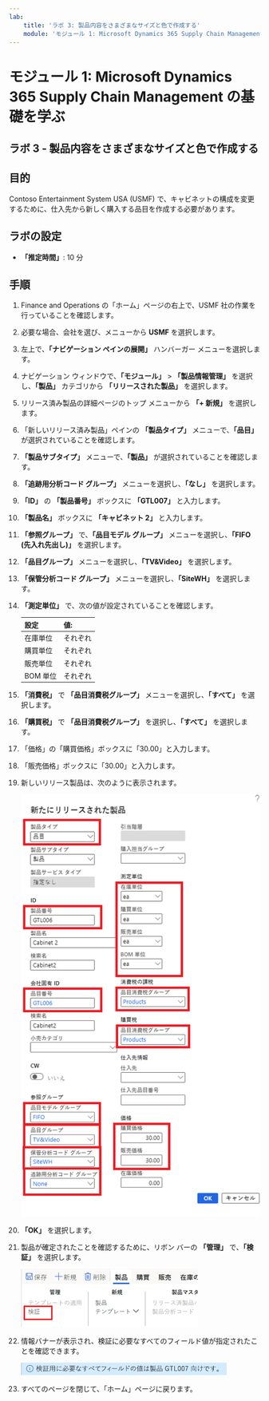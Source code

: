 ```yaml
---
lab:
    title: 'ラボ 3: 製品内容をさまざまなサイズと色で作成する'
    module: 'モジュール 1: Microsoft Dynamics 365 Supply Chain Management の基礎を学ぶ'
---
```


# モジュール 1: Microsoft Dynamics 365 Supply Chain Management の基礎を学ぶ

## ラボ 3 - 製品内容をさまざまなサイズと色で作成する

## 目的

Contoso Entertainment System USA (USMF) で、キャビネットの構成を変更するために、仕入先から新しく購入する品目を作成する必要があります。

## ラボの設定

   - **「推定時間」**: 10 分

## 手順

1. Finance and Operations の「ホーム」ページの右上で、USMF 社の作業を行っていることを確認します。

1. 必要な場合、会社を選び、メニューから **USMF** を選択します。

1. 左上で、**「ナビゲーション ペインの展開」** ハンバーガー メニューを選択します。

1. ナビゲーション ウィンドウで、**「モジュール」** > **「製品情報管理」** を選択し、**「製品」** カテゴリから **「リリースされた製品」** を選択します。

1. リリース済み製品の詳細ページのトップ メニューから **「+ 新規」** を選択します。

1. 「新しいリリース済み製品」ペインの **「製品タイプ」** メニューで、**「品目」** が選択されていることを確認します。

1. **「製品サブタイプ」** メニューで、**「製品」** が選択されていることを確認します。

1. **「追跡用分析コード グループ」** メニューを選択し、**「なし」** を選択します。

1. **「ID」** の **「製品番号」** ボックスに **「GTL007」** と入力します。

1. **「製品名」** ボックスに **「キャビネット 2」** と入力します。

1. **「参照グループ」** で、**「品目モデル グループ」** メニューを選択し、**「FIFO (先入れ先出し)」** を選択します。

1. **「品目グループ」** メニューを選択し、**「TV&Video」** を選択します。

1. **「保管分析コード グループ」** メニューを選択し、**「SiteWH」** を選択します。

1. **「測定単位」** で、次の値が設定されていることを確認します。

    | **設定**| **値:**|
    | :--- | :--- |
    | 在庫単位| それぞれ|
    | 購買単位| それぞれ|
    | 販売単位| それぞれ|
    | BOM 単位| それぞれ|

1. **「消費税」** で **「品目消費税グループ」** メニューを選択し、**「すべて」** を選択します。

1. **「購買税」** で **「品目消費税グループ」** を選択し、**「すべて」** を選択します。

1. 「価格」の「購買価格」ボックスに「30.00」と入力します。

1. 「販売価格」ボックスに「30.00」と入力します。

1. 新しいリリース製品は、次のように表示されます。

    ![完成した新しいリリース製品フォームを表示する画面の画像](./media/lp1-m2-new-release-product.png)

1. **「OK」** を選択します。

1. 製品が確定されたことを確認するために、リボン バーの **「管理」** で、**「検証」** を選択します。

    ![検証 が強調表示されたリボン バーを表示する画面の画像](./media/lp1-m2-validate-ribbon-bar.png)

1. 情報バナーが表示され、検証に必要なすべてのフィールド値が指定されたことを確認できます。

    ![すべての必須フィールドが検証されたという情報を通知する画面の画像](./media/lp1-m2-confirmation-of-validation.png)

1. すべてのページを閉じて、「ホーム」ページに戻ります。
